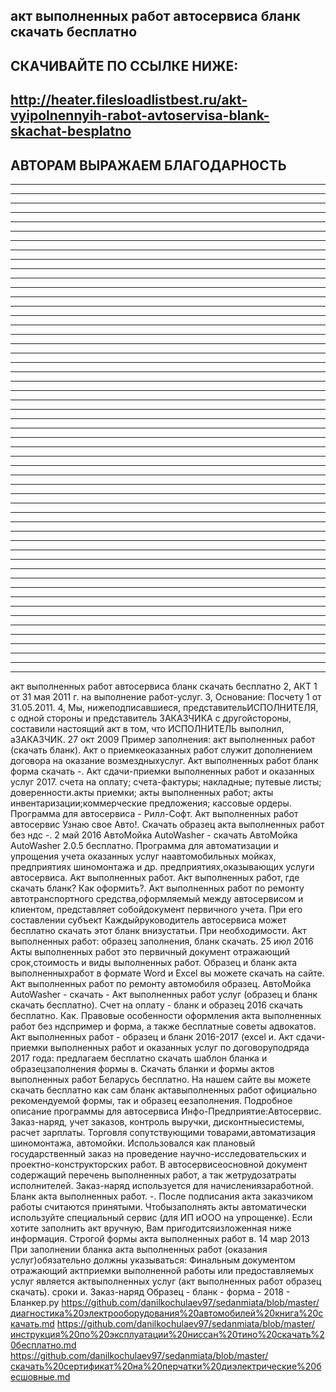 акт выполненных работ автосервиса бланк скачать бесплатно
--------------------------------------------------
СКАЧИВАЙТЕ ПО ССЫЛКЕ НИЖЕ:
--------------------------------------------------
http://heater.filesloadlistbest.ru/akt-vyipolnennyih-rabot-avtoservisa-blank-skachat-besplatno
--------------------------------------------------
АВТОРАМ ВЫРАЖАЕМ БЛАГОДАРНОСТЬ
--------------------------------------------------
--------------------------------------------------
--------------------------------------------------
--------------------------------------------------
--------------------------------------------------
--------------------------------------------------
--------------------------------------------------
--------------------------------------------------
--------------------------------------------------
--------------------------------------------------
--------------------------------------------------
--------------------------------------------------
--------------------------------------------------
--------------------------------------------------
--------------------------------------------------
--------------------------------------------------
--------------------------------------------------
--------------------------------------------------
--------------------------------------------------
--------------------------------------------------
--------------------------------------------------
--------------------------------------------------
--------------------------------------------------
--------------------------------------------------
--------------------------------------------------
--------------------------------------------------
--------------------------------------------------
--------------------------------------------------
--------------------------------------------------
--------------------------------------------------
--------------------------------------------------
--------------------------------------------------
--------------------------------------------------
--------------------------------------------------
--------------------------------------------------
--------------------------------------------------
--------------------------------------------------
--------------------------------------------------
--------------------------------------------------
--------------------------------------------------
--------------------------------------------------
--------------------------------------------------
--------------------------------------------------
--------------------------------------------------
--------------------------------------------------
--------------------------------------------------
--------------------------------------------------
--------------------------------------------------
--------------------------------------------------
--------------------------------------------------
--------------------------------------------------
--------------------------------------------------
--------------------------------------------------
--------------------------------------------------
акт выполненных работ автосервиса бланк скачать бесплатно 2, АКТ  1 от 31 мая 2011 г. на выполнение работ-услуг. 3, Основание: Посчету  1 от 31.05.2011. 4, Мы, нижеподписавшиеся, представительИСПОЛНИТЕЛЯ, с одной стороны и представитель ЗАКАЗЧИКА с другойстороны, составили настоящий акт в том, что ИСПОЛНИТЕЛЬ выполнил, аЗАКАЗЧИК. 27 окт 2009  Пример заполнения: акт выполненных работ (скачать бланк). Акт о приемкеоказанных работ служит дополнением договора на оказание возмездныхуслуг. Акт выполненных работ бланк форма скачать -. Акт сдачи-приемки выполненных работ и оказанных услуг 2017. счета на оплату; счета-фактуры; накладные; путевые листы; доверенности.акты приемки; акты выполненных работ; акты инвентаризации;коммерческие предложения; кассовые ордеры. Программа для автосервиса - Рилл-Софт. Акт выполненных работ автосервис  Узнаю свое Авто!. Скачать образец акта выполненных работ без ндс -. 2 май 2016  АвтоМойка  AutoWasher - скачать АвтоМойка  AutoWasher 2.0.5 бесплатно. Программа для автоматизации и упрощения учета оказанных услуг наавтомобильных мойках, предприятиях шиномонтажа и др. предприятиях,оказывающих услуги автосервиса.  Акт выполненных работ. Акт выполненных работ, где скачать бланк? Как оформить?. Акт выполненных работ по ремонту автотранспортного средства,оформляемый между автосервисом и клиентом, представляет собойдокумент первичного учета. При его составлении субъект  Каждыйруководитель автосервиса может бесплатно скачать этот бланк внизустатьи. При необходимости. Акт выполненных работ: образец заполнения, бланк скачать. 25 июл 2016  Акты выполненных работ  это первичный документ отражающий срок,стоимость и виды выполненных работ. Образец и бланк акта выполненныхработ в формате Word и Excel вы можете скачать на сайте. Акт выполненных работ по ремонту автомобиля образец. АвтоМойка  AutoWasher - скачать -
Акт выполненных работ услуг (образец и бланк скачать бесплатно). Счет на оплату - бланк и образец 2016 скачать бесплатно. Как. Правовые особенности оформления акта выполненных работ без ндспример и форма, а также бесплатные советы адвокатов. Акт выполненных работ - образец и бланк 2016-2017 (excel и. Акт сдачи-приемки выполненных работ и оказанных услуг по договоруподряда 2017 года: предлагаем бесплатно скачать шаблон бланка и образецзаполнения формы в. Скачать бланки и формы актов выполненных работ Беларусь бесплатно. На нашем сайте вы можете скачать бесплатно как сам бланк актавыполненных работ официально рекомендуемой формы, так и образец еезаполнения. Подробное описание программы для автосервиса Инфо-Предприятие:Автосервис. Заказ-наряд, учет заказов, контроль выручки, дисконтныесистемы, расчет зарплаты. Торговля сопутствующими товарами,автоматизация шиномонтажа, автомойки. Использовался как плановый государственный заказ на проведение научно-исследовательских и проектно-конструкторских работ. В автосервисеосновной документ содержащий перечень выполненных работ, а так жетрудозатраты исполнителей. Заказ-наряд используется для начислениязаработной. Бланк акта выполненных работ. -. После подписания акта заказчиком работы считаются принятыми. Чтобызаполнять акты автоматически используйте специальный сервис (для ИП иООО на упрощенке). Если хотите заполнить акт вручную, Вам пригодитсяизложенная ниже информация. Строгой формы акта выполненных работ в. 14 мар 2013  При заполнении бланка акта выполненных работ (оказания услуг)обязательно должны указываться: Финальным документом отражающий актприемки выполненной работы или предоставляемых услуг является  актвыполненных услуг (акт выполненных работ образец скачать). сроки и. Заказ-наряд  Образец - бланк - форма - 2018 - Бланкер.ру
https://github.com/danilkochulaev97/sedanmiata/blob/master/диагностика%20электрооборудования%20автомобилей%20книга%20скачать.md
https://github.com/danilkochulaev97/sedanmiata/blob/master/инструкция%20по%20эксплуатации%20ниссан%20тино%20скачать%20бесплатно.md
https://github.com/danilkochulaev97/sedanmiata/blob/master/скачать%20сертификат%20на%20перчатки%20диэлектрические%20бесшовные.md